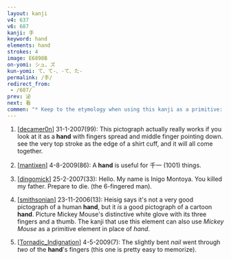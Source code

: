 ```yaml
---
layout: kanji
v4: 637
v6: 687
kanji: 手
keyword: hand
elements: hand
strokes: 4
image: E6898B
on-yomi: シュ、ズ
kun-yomi: て、て-、-て、た-
permalink: /手/
redirect_from:
 - /687/
prev: 泌
next: 看
commen: "* Keep to the etymology when using this kanji as a primitive: a single <i>hand</i> all by itself."
---
```


1) [<a href="http://kanji.koohii.com/profile/decamer0n">decamer0n</a>] 31-1-2007(99): This pictograph actually really works if you look at it as a<strong> hand</strong> with fingers spread and middle finger pointing down. see the very top stroke as the edge of a shirt cuff, and it will all come together.

2) [<a href="http://kanji.koohii.com/profile/mantixen">mantixen</a>] 4-8-2009(86): A<strong> hand</strong> is useful for 千一 (1001) things.

3) [<a href="http://kanji.koohii.com/profile/dingomick">dingomick</a>] 25-2-2007(33): Hello. My name is Inigo Montoya. You killed my father. Prepare to die. (the 6-fingered man).

4) [<a href="http://kanji.koohii.com/profile/smithsonian">smithsonian</a>] 23-11-2006(13): Heisig says it&#039;s not a very good pictograph of a human<strong> hand</strong>, but it <em>is</em> a good pictograph of a cartoon<strong> hand</strong>. Picture Mickey Mouse&#039;s distinctive white glove with its three fingers and a thumb. The kanji that use this element can also use <em>Mickey Mouse</em> as a primitive element in place of <em>hand</em>.

5) [<a href="http://kanji.koohii.com/profile/Tornadic_Indignation">Tornadic_Indignation</a>] 4-5-2009(7): The slightly bent <em>nail</em> went through <em>two</em> of the <strong>hand</strong>&#039;s fingers (this one is pretty easy to memorize).

